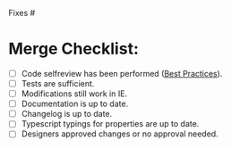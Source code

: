 Fixes #

# Merge Checklist:
- [ ] Code selfreview has been performed ([Best Practices](https://github.com/axa-ch/patterns-library/blob/develop/CONTRIBUTION.md#best-practices)).
- [ ] Tests are sufficient.
- [ ] Modifications still work in IE.
- [ ] Documentation is up to date.
- [ ] Changelog is up to date.
- [ ] Typescript typings for properties are up to date.
- [ ] Designers approved changes or no approval needed.

